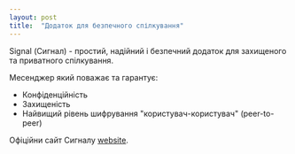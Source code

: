```yaml
---
layout: post
title:  "Додаток для безпечного спілкування"
---
```


Signal (Сигнал) - простий, надійний і безпечний додаток для захищеного та приватного спілкування.

Месенджер який поважає та гарантує:
- Конфіденційність
- Захищеність
- Найвищий рівень шифрування "користувач-користувач" (peer-to-peer)

Офіційни сайт Сигналу [website](https://signal.org/uk/).
